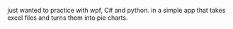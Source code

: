 just wanted to practice with wpf, C# and python. in a simple app that takes excel files and turns them into pie charts.
